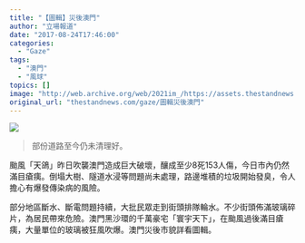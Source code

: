 ```yaml
---
title: "【圖輯】災後澳門"
author: "立場報道"
date: "2017-08-24T17:46:00"
categories:
  - "Gaze"
tags:
  - "澳門"
  - "風球"
topics: []
image: "http://web.archive.org/web/2021im_/https://assets.thestandnews.com/media/photos/gallery/130/18_zZJZS_wxQuv.png"
original_url: "thestandnews.com/gaze/圖輯災後澳門"
---
```

![](http://web.archive.org/web/2021im_/https://assets.thestandnews.com/media/photos/gallery/130/18_zZJZS_wxQuv.png)
> 部份道路至今仍未清理好。

颱風「天鴿」昨日吹襲澳門造成巨大破壞，釀成至少8死153人傷，今日市內仍然滿目瘡痍。倒塌大樹、隧道水浸等問題尚未處理，路邊堆積的垃圾開始發臭，令人擔心有爆發傳染病的風險。

部分地區斷水、斷電問題持續，大批民眾走到街頭排隊輪水。不少街頭佈滿玻璃碎片，為居民帶來危險。澳門黑沙環的千萬豪宅「寰宇天下」，在颱風過後滿目瘡痍，大量單位的玻璃被狂風吹爆。澳門災後市貌詳看圖輯。